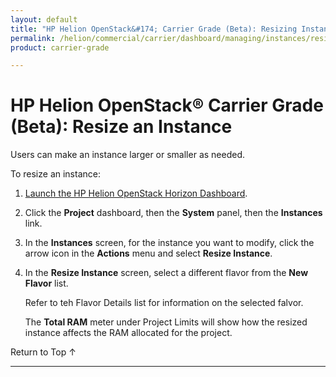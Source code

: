 ```yaml
---
layout: default
title: "HP Helion OpenStack&#174; Carrier Grade (Beta): Resizing Instances"
permalink: /helion/commercial/carrier/dashboard/managing/instances/resize/
product: carrier-grade

---
```

<!--UNDER REVISION-->

<script>

function PageRefresh {
onLoad="window.refresh"
}

PageRefresh();

</script>

<!-- <p style="font-size: small;"> <a href="/helion/commercial/carrier/ga1/install/">&#9664; PREV</a> | <a href="/helion/commercial/carrier/ga1/install-overview/">&#9650; UP</a> | <a href="/helion/commercial/carrier/ga1/">NEXT &#9654;</a></p> -->

# HP Helion OpenStack&#174; Carrier Grade (Beta): Resize an Instance

Users can make an instance larger or smaller as needed.

To resize an instance:

1. [Launch the HP Helion OpenStack Horizon Dashboard](/helion/openstack/carrier/dashboard/login/).

2. Click the **Project** dashboard, then the **System** panel, then the **Instances** link.

3. In the **Instances** screen, for the instance you want to modify, click the arrow icon in the **Actions** menu and select **Resize Instance**.

4. In the **Resize Instance** screen, select a different flavor from the **New Flavor** list. 

	Refer to teh Flavor Details list for information on the selected falvor.

	The **Total RAM** meter under Project Limits will show how the resized instance affects the RAM allocated for the project.

<p><a href="#top" style="padding:14px 0px 14px 0px; text-decoration: none;"> Return to Top &#8593; </a></p>


----
